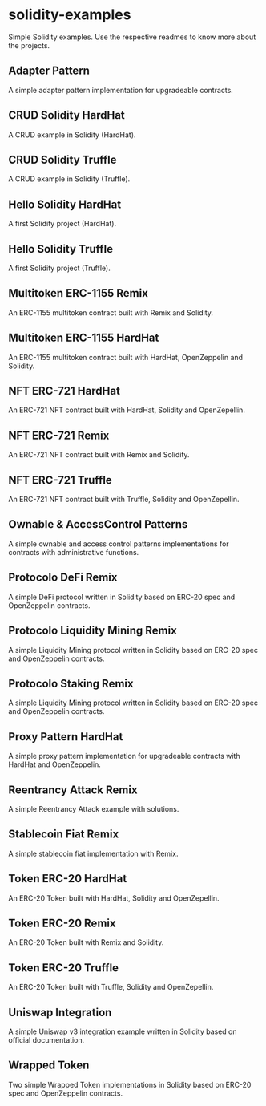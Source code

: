 # solidity-examples
Simple Solidity examples.
Use the respective readmes to know more about the projects.

## Adapter Pattern
A simple adapter pattern implementation for upgradeable contracts.

## CRUD Solidity HardHat
A CRUD example in Solidity (HardHat).

## CRUD Solidity Truffle
A CRUD example in Solidity (Truffle).

## Hello Solidity HardHat
A first Solidity project (HardHat).

## Hello Solidity Truffle
A first Solidity project (Truffle).

## Multitoken ERC-1155 Remix
An ERC-1155 multitoken contract built with Remix and Solidity.

## Multitoken ERC-1155 HardHat
An ERC-1155 multitoken contract built with HardHat, OpenZeppelin and Solidity.

## NFT ERC-721 HardHat
An ERC-721 NFT contract built with HardHat, Solidity and OpenZepellin.

## NFT ERC-721 Remix
An ERC-721 NFT contract built with Remix and Solidity.

## NFT ERC-721 Truffle
An ERC-721 NFT contract built with Truffle, Solidity and OpenZepellin.

## Ownable & AccessControl Patterns
A simple ownable and access control patterns implementations for contracts with administrative functions.

## Protocolo DeFi Remix
A simple DeFi protocol written in Solidity based on ERC-20 spec and OpenZeppelin contracts.

## Protocolo Liquidity Mining Remix
A simple Liquidity Mining protocol written in Solidity based on ERC-20 spec and OpenZeppelin contracts.

## Protocolo Staking Remix
A simple Liquidity Mining protocol written in Solidity based on ERC-20 spec and OpenZeppelin contracts.

## Proxy Pattern HardHat
A simple proxy pattern implementation for upgradeable contracts with HardHat and OpenZeppelin.

## Reentrancy Attack Remix
A simple Reentrancy Attack example with solutions.

## Stablecoin Fiat Remix
A simple stablecoin fiat implementation with Remix.

## Token ERC-20 HardHat
An ERC-20 Token built with HardHat, Solidity and OpenZepellin.

## Token ERC-20 Remix
An ERC-20 Token built with Remix and Solidity.

## Token ERC-20 Truffle
An ERC-20 Token built with Truffle, Solidity and OpenZepellin.

## Uniswap Integration
A simple Uniswap v3 integration example written in Solidity based on official documentation.

## Wrapped Token
Two simple Wrapped Token implementations in Solidity based on ERC-20 spec and OpenZeppelin contracts.